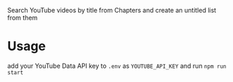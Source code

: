 Search YouTube videos by title from Chapters and create an untitled list from them

# Usage

add your YouTube Data API key to `.env` as `YOUTUBE_API_KEY` and run `npm run start`
